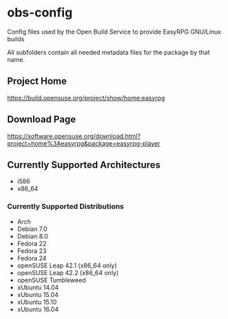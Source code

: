 
# obs-config

Config files used by the Open Build Service to provide EasyRPG GNU/Linux builds

All subfolders contain all needed metadata files for the package by that name.

## Project Home

https://build.opensuse.org/project/show/home:easyrpg

## Download Page

https://software.opensuse.org/download.html?project=home%3Aeasyrpg&package=easyrpg-player

## Currently Supported Architectures

 - i586
 - x86_64

### Currently Supported Distributions

 - Arch
 - Debian 7.0
 - Debian 8.0
 - Fedora 22
 - Fedora 23
 - Fedora 24
 - openSUSE Leap 42.1 (x86_64 only)
 - openSUSE Leap 42.2 (x86_64 only)
 - openSUSE Tumbleweed
 - xUbuntu 14.04
 - xUbuntu 15.04
 - xUbuntu 15.10
 - xUbuntu 16.04
